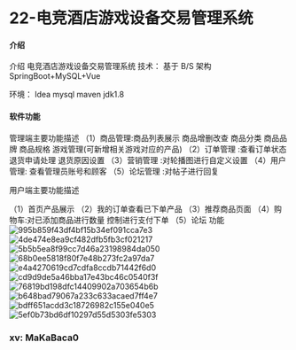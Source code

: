 # 22-电竞酒店游戏设备交易管理系统

#### 介绍
介绍
电竞酒店游戏设备交易管理系统
技术：
基于 B/S 架构 SpringBoot+MySQL+Vue

环境：
Idea mysql maven jdk1.8

#### 软件功能

管理端主要功能描述
（1）商品管理:商品列表展示  商品增删改查  商品分类 商品品牌 商品规格 游戏管理(可新增相关游戏对应的产品)
（2）订单管理 :查看订单状态  退货申请处理  退货原因设置
（3）营销管理 :对轮播图进行自定义设置
（4）用户管理: 查看管理员账号和顾客 
（5）论坛管理 :对帖子进行回复

用户端主要功能描述

（1）首页产品展示
（2）我的订单查看已下单产品
（3）推荐商品页面
（4）购物车:对已添加商品进行数量 控制进行支付下单
（5）论坛 功能
![995b859f43df4bf15b34ef091cca7e3](https://yunzhuceshi.oss-cn-beijing.aliyuncs.com/typoraImg/995b859f43df4bf15b34ef091cca7e3.png)
![4de474e8ea9cf482dfb5fb3cf021217](https://yunzhuceshi.oss-cn-beijing.aliyuncs.com/typoraImg/4de474e8ea9cf482dfb5fb3cf021217.png)
![5b5b5ea8f99cc7d46a23198984da050](https://yunzhuceshi.oss-cn-beijing.aliyuncs.com/typoraImg/5b5b5ea8f99cc7d46a23198984da050.png)
![68b0ee5818f80f7e48b273fc2a97da7](https://yunzhuceshi.oss-cn-beijing.aliyuncs.com/typoraImg/68b0ee5818f80f7e48b273fc2a97da7.png)
![e4a4270619cd7cdfa8ccdb71442f6d0](https://yunzhuceshi.oss-cn-beijing.aliyuncs.com/typoraImg/e4a4270619cd7cdfa8ccdb71442f6d0.png)
![cd9d9de5a46bba17e43bc46c0540f3f](https://yunzhuceshi.oss-cn-beijing.aliyuncs.com/typoraImg/cd9d9de5a46bba17e43bc46c0540f3f.png)
![76819bd198dfc14409902a703654b6b](https://yunzhuceshi.oss-cn-beijing.aliyuncs.com/typoraImg/76819bd198dfc14409902a703654b6b.png)
![b648bad79067a233c633acaed7ff4e7](https://yunzhuceshi.oss-cn-beijing.aliyuncs.com/typoraImg/b648bad79067a233c633acaed7ff4e7.png)
![bdff651acdd3c18726982c155e040e5](https://yunzhuceshi.oss-cn-beijing.aliyuncs.com/typoraImg/bdff651acdd3c18726982c155e040e5.png)
![5ef0b73bd6df10297d55d5303fe5303](https://yunzhuceshi.oss-cn-beijing.aliyuncs.com/typoraImg/5ef0b73bd6df10297d55d5303fe5303.png)


### xv:  MaKaBaca0
